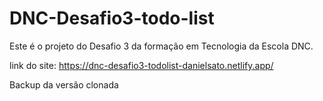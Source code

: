 # DNC-Desafio3-todo-list
Este é o projeto do Desafio 3 da formação em Tecnologia da Escola DNC. 

link do site: https://dnc-desafio3-todolist-danielsato.netlify.app/

Backup da versão clonada